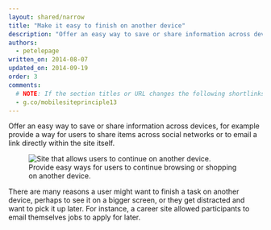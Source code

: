 ```yaml
---
layout: shared/narrow
title: "Make it easy to finish on another device"
description: "Offer an easy way to save or share information across devices"
authors:
  - petelepage
written_on: 2014-08-07
updated_on: 2014-09-19
order: 3
comments: 
  # NOTE: If the section titles or URL changes the following shortlinks must be updated
  - g.co/mobilesiteprinciple13
---
```


<p class="intro">
  Offer an easy way to save or share information across devices, for example provide a way for users to share items across social networks or to email a link directly within the site itself.
</p>


<figure>
  <img src="imgs/cc-other-device-good.png" srcset="imgs/cc-other-device-good.png 1x, imgs/cc-other-device-good-2x.png 2x" alt="Site that allows users to continue on another device.">
  <figcaption>Provide easy ways for users to continue browsing or shopping on another device.</figcaption>
</figure>

There are many reasons a user might want to finish a task on another device, 
perhaps to see it on a bigger screen, or they get distracted and want to pick it 
up later.  For instance, a career site allowed participants to email themselves 
jobs to apply for later.

